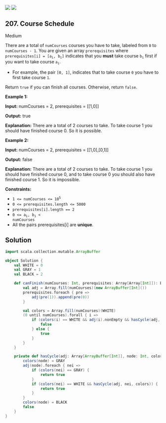 [![](https://img.shields.io/github/stars/LeetCode-in-Scala/LeetCode-in-Scala?label=Stars&style=flat-square)](https://github.com/LeetCode-in-Scala/LeetCode-in-Scala)
[![](https://img.shields.io/github/forks/LeetCode-in-Scala/LeetCode-in-Scala?label=Fork%20me%20on%20GitHub%20&style=flat-square)](https://github.com/LeetCode-in-Scala/LeetCode-in-Scala/fork)

## 207\. Course Schedule

Medium

There are a total of `numCourses` courses you have to take, labeled from `0` to `numCourses - 1`. You are given an array `prerequisites` where <code>prerequisites[i] = [a<sub>i</sub>, b<sub>i</sub>]</code> indicates that you **must** take course <code>b<sub>i</sub></code> first if you want to take course <code>a<sub>i</sub></code>.

*   For example, the pair `[0, 1]`, indicates that to take course `0` you have to first take course `1`.

Return `true` if you can finish all courses. Otherwise, return `false`.

**Example 1:**

**Input:** numCourses = 2, prerequisites = \[\[1,0]]

**Output:** true

**Explanation:** There are a total of 2 courses to take. To take course 1 you should have finished course 0. So it is possible. 

**Example 2:**

**Input:** numCourses = 2, prerequisites = \[\[1,0],[0,1]]

**Output:** false

**Explanation:** There are a total of 2 courses to take. To take course 1 you should have finished course 0, and to take course 0 you should also have finished course 1. So it is impossible. 

**Constraints:**

*   <code>1 <= numCourses <= 10<sup>5</sup></code>
*   `0 <= prerequisites.length <= 5000`
*   `prerequisites[i].length == 2`
*   <code>0 <= a<sub>i</sub>, b<sub>i</sub> < numCourses</code>
*   All the pairs prerequisites[i] are **unique**.

## Solution

```scala
import scala.collection.mutable.ArrayBuffer

object Solution {
    val WHITE = 0
    val GRAY = 1
    val BLACK = 2

    def canFinish(numCourses: Int, prerequisites: Array[Array[Int]]): Boolean = {
        val adj = Array.fill(numCourses)(new ArrayBuffer[Int]())
        prerequisites.foreach { pre =>
            adj(pre(1)).append(pre(0))
        }

        val colors = Array.fill(numCourses)(WHITE)
        (0 until numCourses).forall { i =>
            if (colors(i) == WHITE && adj(i).nonEmpty && hasCycle(adj, i, colors)) {
                false
            } else {
                true
            }
        }
    }

    private def hasCycle(adj: Array[ArrayBuffer[Int]], node: Int, colors: Array[Int]): Boolean = {
        colors(node) = GRAY
        adj(node).foreach { nei =>
            if (colors(nei) == GRAY) {
                return true
            }
            if (colors(nei) == WHITE && hasCycle(adj, nei, colors)) {
                return true
            }
        }
        colors(node) = BLACK
        false
    }
}
```